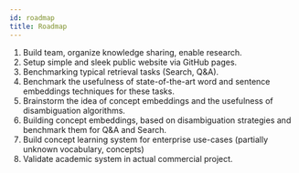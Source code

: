 ```yaml
---
id: roadmap
title: Roadmap
---
```



1. Build team, organize knowledge sharing, enable research.
2. Setup simple and sleek public website via GitHub pages.
3. Benchmarking typical retrieval tasks (Search, Q&A).
4. Benchmark the usefulness of state-of-the-art word and sentence embeddings techniques for these tasks.
5. Brainstorm the idea of concept embeddings and the usefulness of disambiguation algorithms.
6. Building concept embeddings, based on disambiguation strategies and benchmark them for Q&A and Search.
7. Build concept learning system for enterprise  use-cases (partially unknown vocabulary, concepts)
8. Validate academic system in actual commercial project.

